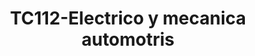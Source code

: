 ---
title: "TC112-Electrico y mecanica automotris"
url: /fusagasuga/tc112-electrico-y-mecanica-automotris/
shop: reparación de automóviles
---